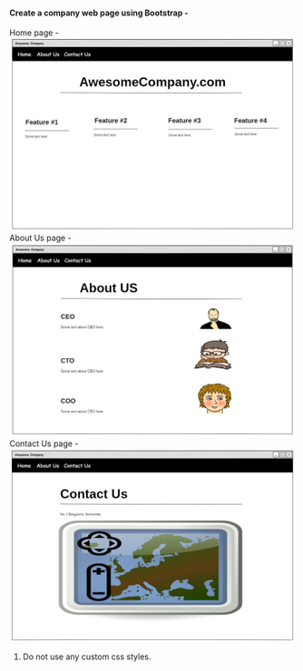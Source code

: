 #### Create a company web page using Bootstrap -

Home page -
![home page](../../../images/bootstrap-company-home.png)
About Us page -
![about us page](../../../images/bootstrap-company-about.png)
Contact Us page -
![contact us page](../../../images/bootstrap-company-contact.png)

1. Do not use any custom css styles.
